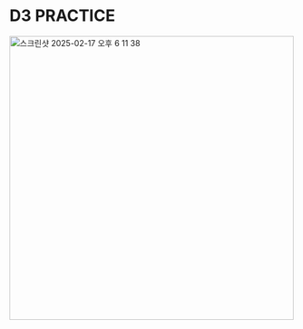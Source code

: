 # D3 PRACTICE
<img width="501" alt="스크린샷 2025-02-17 오후 6 11 38" src="https://github.com/user-attachments/assets/9e6afddb-e70e-479f-8557-74ad3192059d" />
